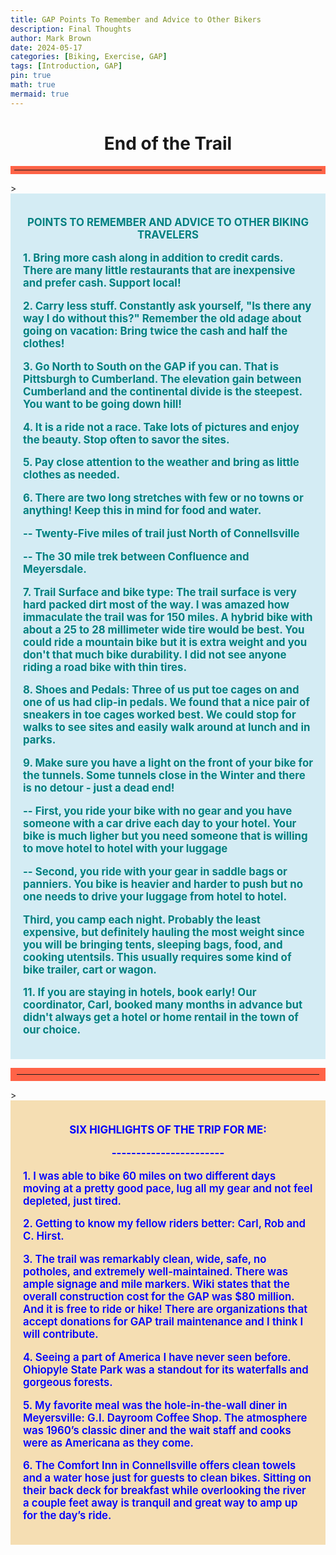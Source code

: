 ```yaml
---
title: GAP Points To Remember and Advice to Other Bikers 
description: Final Thoughts
author: Mark Brown
date: 2024-05-17
categories: [Biking, Exercise, GAP]
tags: [Introduction, GAP]
pin: true
math: true
mermaid: true
---
```


# <center>End of the Trail</center>

<hr style="border: 6px solid Tomato; width 75%;">>

<div style="background-color:#D4ECF4; padding:20px">
<center>
<p style="color:Teal; font-size:larger; font-weight:bold ">POINTS TO REMEMBER AND ADVICE TO OTHER BIKING TRAVELERS </p></center>

<p style="color:Teal; font-size:larger; font-weight:bold ">1. Bring more cash along in addition to credit cards. There are many little restaurants that are inexpensive and prefer cash.  Support local!</p>
   
<p style="color:Teal; font-size:larger; font-weight:bold ">2. Carry less stuff.  Constantly ask yourself, "Is there any way I do without this?"  Remember the old adage about going on vacation:  Bring twice the cash and half the clothes!</p>

<p style="color:Teal; font-size:larger; font-weight:bold ">3. Go North to South on the GAP if you can.  That is Pittsburgh to Cumberland.  The elevation gain between Cumberland and the continental divide is the steepest.  You want to be going down hill!</p>

<p style="color:Teal; font-size:larger; font-weight:bold ">4. It is a ride not a race.  Take lots of pictures and enjoy the beauty. Stop often to savor the sites.</p>

<p style="color:Teal; font-size:larger; font-weight:bold ">5. Pay close attention to the weather and bring as little clothes as needed.</P>

<p style="color:Teal; font-size:larger; font-weight:bold ">6. There are two long stretches with few or no towns or anything! Keep this in mind for food and water.</P>
<p style="color:Teal; font-size:larger; font-weight:bold ">--   Twenty-Five miles of trail just North of Connellsville</p>
<p style="color:Teal; font-size:larger; font-weight:bold ">--   The 30 mile trek between Confluence and Meyersdale.</p>

<p style="color:Teal; font-size:larger; font-weight:bold ">7. Trail Surface and bike type:  The trail surface is very hard packed dirt most of the way.  I was amazed how immaculate the trail was for 150 miles.  A hybrid bike with about a 25 to 28 millimeter wide tire would be best. You could ride a mountain bike but it is extra weight and you don't that much bike durability.  I did not see anyone riding a road bike with thin tires.</P>

<p style="color:Teal; font-size:larger; font-weight:bold ">8. Shoes and Pedals:  Three of us put toe cages on and one of us had clip-in pedals.  We found that a nice pair of sneakers in toe cages worked best.  We could stop for walks to see sites and easily walk around at lunch and in parks.</p>

<p style="color:Teal; font-size:larger; font-weight:bold ">9. Make sure you have a light on the front of your bike for the tunnels.  Some tunnels close in the Winter and there is no detour - just a dead end!</p>

<p style="color:Teal; font-size:larger; font-weight:bold ">-- First, you ride your bike with no gear and you have someone with a car drive each day to your hotel.  Your bike is much ligher but you need someone that is willing to move hotel to hotel with your luggage</p>

<p style="color:Teal; font-size:larger; font-weight:bold ">-- Second, you ride with your gear in saddle bags or panniers.  You bike is heavier and harder to push but no one needs to drive your luggage from hotel to hotel.</p>

<p style="color:Teal; font-size:larger; font-weight:bold ">Third, you camp each night.  Probably the least expensive, but definitely hauling the most weight since you will be bringing tents, sleeping bags, food, and cooking utentsils.  This usually requires some kind of bike trailer, cart or wagon.</p>

<p style="color:Teal; font-size:larger; font-weight:bold ">11.  If you are staying in hotels, book early!  Our coordinator, Carl, booked many months in advance but didn't always get a hotel or home rentail in the town of our choice.</p>



</div>

<hr style="border: 10px solid Tomato; width 75%;">>

<div style="background-color:Wheat; padding:20px">
<center>
<p style="color:Blue; font-size:larger; font-weight:bold ">SIX HIGHLIGHTS OF THE TRIP FOR ME: </p></center>

<center>
<p style="color:Blue; font-size:larger; font-weight:bold ">-----------------------</p></center>

<p style="color:Blue; font-size:larger; font-weight:600 ">1.     I was able to bike 60 miles on two different days moving at a pretty good pace, lug all my gear and not feel depleted, just tired.</p>

<p style="color:Blue; font-size:larger; font-weight:600 ">2.    Getting to know my fellow riders better:  Carl, Rob and C. Hirst.  </p>

<p style="color:Blue; font-size:larger; font-weight:600 ">3.    The trail was remarkably clean, wide, safe, no potholes, and extremely well-maintained. There was ample signage and mile markers.  Wiki states that the overall construction cost for the GAP was $80 million.  And it is free to ride or hike!   There are organizations that accept donations for GAP trail maintenance and I think I will contribute.</p>

<p style="color:Blue; font-size:larger; font-weight:600 ">4.    Seeing a part of America I have never seen before.  Ohiopyle State Park was a standout for its waterfalls and gorgeous forests.</p>

<p style="color:Blue; font-size:larger; font-weight:600 ">5.    My favorite meal was the hole-in-the-wall diner in Meyersville: G.I. Dayroom Coffee Shop.  The atmosphere was 1960’s classic diner and the wait staff and cooks were as Americana as they come.</p>
    
<p style="color:Blue; font-size:larger; font-weight:600 ">6.    The Comfort Inn in Connellsville offers clean towels and a water hose just for guests to clean bikes.  Sitting on their back deck for breakfast while overlooking the river a couple feet away is tranquil and great way to amp up for the day’s ride.</p>

</div>
 
 